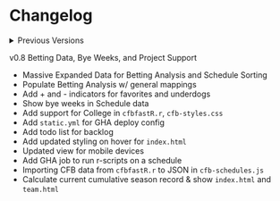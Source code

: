 # Changelog
<details>
<summary>Previous Versions</summary>
v0.1 Initial Upload and preconfiguration

* Uploaded support for NFL teams with dynamic list and styling generated by chat-gpt4o.

v0.2 Enabling Github Pages
* Creating `index.html` and organizing files for GitHub Pages to load correctly

v0.3 Visual Improvement and Dataset Structuring
* Organized teams by Conference and Division
* Uploaded NFL logo banner for `index.html` header.
* Created and uploaded generic dataset for all 32 teams season-long schedule.

v0.4 Added Linter & Updated Styling
* Added `axe-linter.yml` for **VSCode** support
* Updated `index.html` and `styles.css` to better display NFL banner logo

v0.5 NFL Separation for Future Scaling
* Renamed `scripts.js` and `styles.css` to `nfl-scripts.js` and `nfl-styles.css`
* Updated `index.html` and `team.html` with corrected .js filepaths
* Corrected Team Arrays for Conference and Division
* Refined team array population

v0.6 Support for full NFL Team Schedules
* Updated `nfl-scripts.js` to show opponent next to countdown `getNextGameDate`
* Updated `team.html` to dynamically load team's full schedule from `nfl-schedules.js`
* Added script to `team.html` to dynamically change header and color based on selected team
* Populated the schedule with opponent and game times
* Aligned styling for `index.html` to center division names
* Refined array nesting for teams in divisions and conferences

v0.7 Authentic Scheduling
* Build `nflfastR.r` schedule query with home & away indicators
* Importing NFL data from `nflfastR.r` to JSON in `nfl-schedules.js`
* Align styles division centering with scripts teams classes
* Code refinement and adding color support for team schedules
* Displaying home and away for all teams
</details>

v0.8 Betting Data, Bye Weeks, and Project Support
* Massive Expanded Data for Betting Analysis and Schedule Sorting
* Populate Betting Analysis w/ general mappings
* Add + and - indicators for favorites and underdogs
* Show bye weeks in Schedule data
* Add support for College in `cfbfastR.r`, `cfb-styles.css`
* Add `static.yml` for GHA deploy config
* Add todo list for backlog
* Add updated styling on hover for `index.html`
* Updated view for mobile devices
* Add GHA job to run r-scripts on a schedule
* Importing CFB data from `cfbfastR.r` to JSON in `cfb-schedules.js`
* Calculate current cumulative season record & show `index.html` and `team.html`